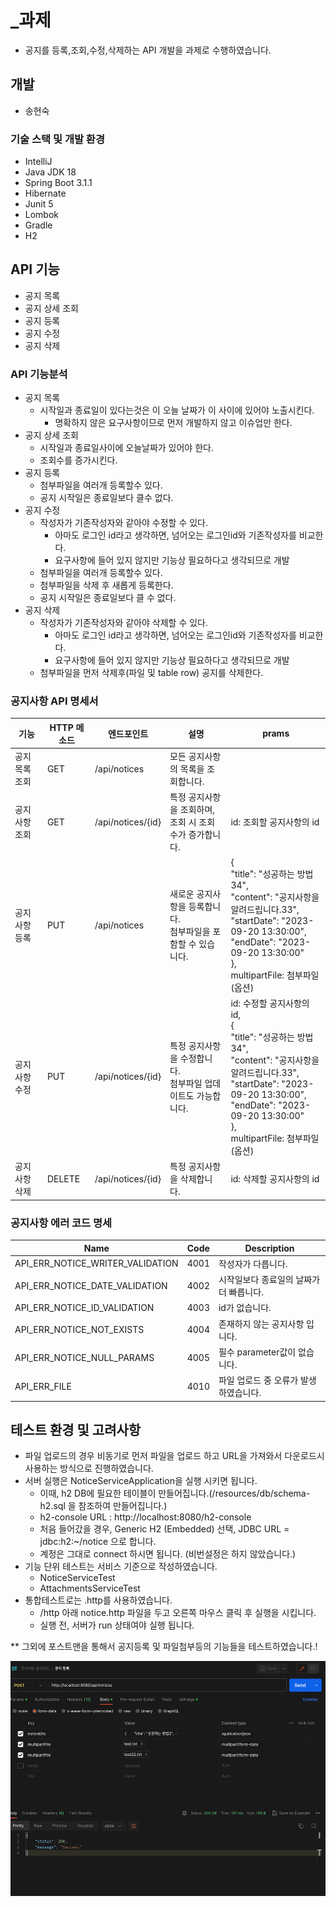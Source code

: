 # _과제
- 공지를 등록,조회,수정,삭제하는 API 개발을 과제로 수행하였습니다. 

## 개발
- 송현숙
### 기술 스택 및 개발 환경
- IntelliJ
- Java JDK 18
- Spring Boot 3.1.1
- Hibernate
- Junit 5
- Lombok
- Gradle
- H2

## API 기능
- 공지 목록
- 공지 상세 조회
- 공지 등록
- 공지 수정
- 공지 삭제 

### API 기능분석
- 공지 목록
  - 시작일과 종료일이 있다는것은 이 오늘 날짜가 이 사이에 있어야 노출시킨다.
    - 명확하지 않은 요구사항이므로 먼저 개발하지 않고 이슈업만 한다.
- 공지 상세 조회
  - 시작일과 종료일사이에 오늘날짜가 있어야 한다.
  - 조회수를 증가시킨다.
- 공지 등록
  - 첨부파일을 여러개 등록할수 있다.
  - 공지 시작일은 종료일보다 클수 없다.
- 공지 수정
  - 작성자가 기존작성자와 같아야 수정할 수 있다.
    - 아마도 로그인 id라고 생각하면, 넘어오는 로그인id와 기존작성자를 비교한다. 
    - 요구사항에 들어 있지 않지만 기능상 필요하다고 생각되므로 개발
  - 첨부파일을 여러개 등록할수 있다.
  - 첨부파일을 삭제 후 새롭게 등록한다.
  - 공지 시작일은 종료일보다 클 수 없다.
- 공지 삭제
  - 작성자가 기존작성자와 같아야 삭제할 수 있다.
    - 아마도 로그인 id라고 생각하면, 넘어오는 로그인id와 기존작성자를 비교한다.
    - 요구사항에 들어 있지 않지만 기능상 필요하다고 생각되므로 개발
  - 첨부파일을 먼저 삭제후(파일 및 table row) 공지를 삭제한다.

### 공지사항 API 명세서

| 기능 | HTTP 메소드 | 엔드포인트 | 설명 | prams                                                                                                                                                                                                                         |
| --- | --- | --- | --- |-------------------------------------------------------------------------------------------------------------------------------------------------------------------------------------------------------------------------------| 
| 공지 목록 조회 | GET | /api/notices | 모든 공지사항의 목록을 조회합니다. |                                                                                                                                                                                                                               |
| 공지사항 조회 | GET | /api/notices/{id} | 특정 공지사항을 조회하며,<br/> 조회 시 조회수가 증가합니다. | id: 조회할 공지사항의 id                                                                                                                                                                                                              |
| 공지사항 등록 | PUT | /api/notices | 새로운 공지사항을 등록합니다. <br/> 첨부파일을 포함할 수 있습니다. | {<br/> "title": "성공하는 방법34",<br/>"content": "공지사항을 알려드립니다.33",<br/>"startDate": "2023-09-20 13:30:00",<br/>"endDate": "2023-09-20 13:30:00"<br/>},<br/>  multipartFile: 첨부파일 (옵션)                        |
| 공지사항 수정 | PUT | /api/notices/{id} | 특정 공지사항을 수정합니다. <br/> 첨부파일 업데이트도 가능합니다. | id: 수정할 공지사항의 id, <br/> {<br/> "title": "성공하는 방법34",<br/>"content": "공지사항을 알려드립니다.33",<br/>"startDate": "2023-09-20 13:30:00",<br/>"endDate": "2023-09-20 13:30:00"<br/>},<br/> multipartFile: 첨부파일 (옵션) |
| 공지사항 삭제 | DELETE | /api/notices/{id} | 특정 공지사항을 삭제합니다. | id: 삭제할 공지사항의 id                                                                                                                                                                                                              |

### 공지사항 에러 코드 명세
| Name                              | Code | Description                   |
|-----------------------------------|------|-------------------------------|
| API_ERR_NOTICE_WRITER_VALIDATION  | 4001 | 작성자가 다릅니다.                 |
| API_ERR_NOTICE_DATE_VALIDATION    | 4002 | 시작일보다 종료일의 날짜가 더 빠릅니다. |
| API_ERR_NOTICE_ID_VALIDATION      | 4003 | id가 없습니다.                   |
| API_ERR_NOTICE_NOT_EXISTS         | 4004 | 존재하지 않는 공지사항 입니다.        |
| API_ERR_NOTICE_NULL_PARAMS        | 4005 | 필수 parameter값이 없습니다.       |
| API_ERR_FILE                      | 4010 | 파일 업로드 중 오류가 발생하였습니다.   |


## 테스트 환경 및 고려사항
- 파일 업로드의 경우 비동기로 먼저 파일을 업로드 하고 URL을 가져와서 다운로드시 사용하는 방식으로 진행하였습니다.
- 서버 실행은 NoticeServiceApplication을 실행 시키면 됩니다.
  - 이때, h2 DB에 필요한 테이블이 만들어집니다.(/resources/db/schema-h2.sql 을 참조하여 만들어집니다.)
  - h2-console URL :  http://localhost:8080/h2-console 
  - 처음 들어갔을 경우, Generic H2 (Embedded) 선택, JDBC URL = jdbc:h2:~/notice 으로 합니다. 
  - 계정은 그대로 connect 하시면 됩니다. (비번설정은 하지 않았습니다.) 
- 기능 단위 테스트는 서비스 기준으로 작성하였습니다.
  - NoticeServiceTest
  - AttachmentsServiceTest 
- 통합테스트로는 .http를 사용하였습니다.
  - /http 아래 notice.http 파일을 두고 오른쪽 마우스 클릭 후 실행을 시킵니다. 
  - 실행 전, 서버가 run 상태여야 실행 됩니다.

** 그외에 포스트맨을 통해서 공지등록 및 파일첨부등의 기능들을 테스트하였습니다.!

![img_1.png](file%2Ftest%2Fimg_1.png)
